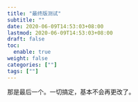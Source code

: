 ```yaml
---
title: "最终版测试"
subtitle: ""
date: 2020-06-09T14:53:03+08:00
lastmod: 2020-06-09T14:53:03+08:00
draft: false
toc:
  enable: true
weight: false
categories: [""]
tags: [""]
---
```


 那是最后一个。一切搞定，基本不会再更改了。
